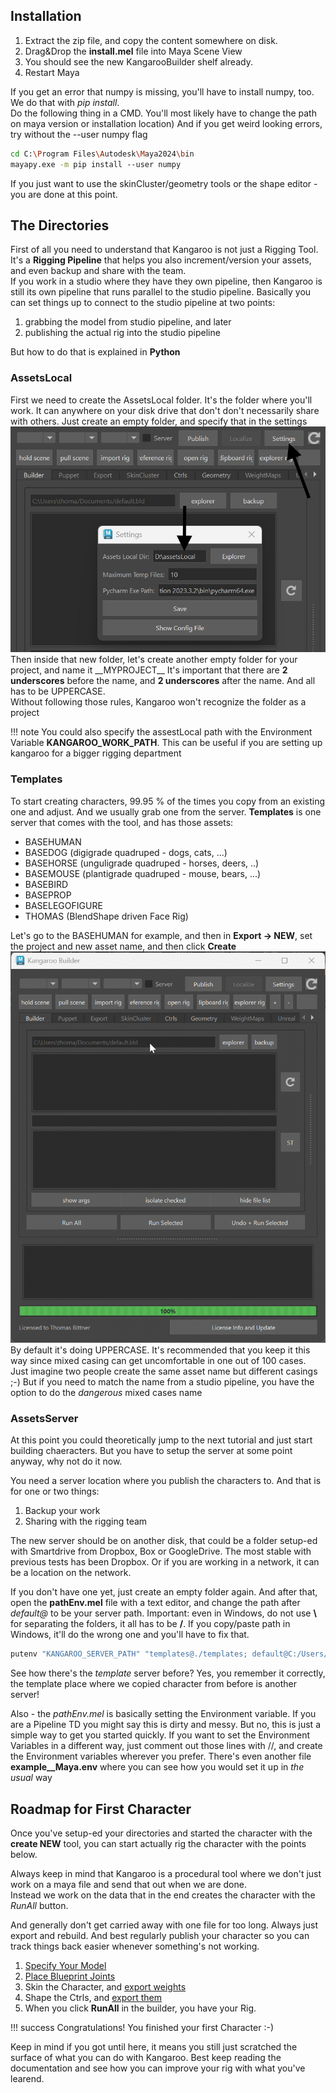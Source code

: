 ## Installation

1. Extract the zip file, and copy the content somewhere on disk.
2. Drag&Drop the **install.mel** file into Maya Scene View
3. You should see the new KangarooBuilder shelf already.
4. Restart Maya


If you get an error that numpy is missing, you'll have to install numpy, too.
We do that with *pip install*.  
Do the following thing in a CMD. You'll most likely have to  change the path on maya version or installation location)
And if you get weird looking errors, try without the --user numpy flag
```bash
cd C:\Program Files\Autodesk\Maya2024\bin 
mayapy.exe -m pip install ‐‐user numpy
```

If you just want to use the skinCluster/geometry tools or the shape editor - you are done at this point.


## The Directories

First of all you need to understand that Kangaroo is not just a Rigging Tool. It's a **Rigging Pipeline** that helps you also
increment/version your assets, and even backup and share with the team.    
If you work in a studio where they have they own pipeline, then Kangaroo is still its own pipeline
that runs parallel to the studio pipeline. Basically you can set things up to connect to the studio pipeline
at two points:

1. grabbing the model from studio pipeline, and later
2. publishing the actual rig into the studio pipeline

But how to do that is explained in **Python**

### AssetsLocal
First we need to create the AssetsLocal folder. It's the folder where you'll work. 
It can anywhere on your disk drive that don't don't necessarily share with others. Just create an empty folder, and specify that in the settings  
![Alt text](images/settingAssetsLocal.jpg)
Then inside that new folder, let's create another empty folder for your project, and name it \_\_MYPROJECT\_\_
It's important that there are **2 underscores** before the name, and **2 underscores** after the name. 
And all has to be UPPERCASE.  
Without following those rules, Kangaroo won't recognize the folder as a project

!!! note
    You could also specify the assestLocal path with the Environment Variable **KANGAROO_WORK_PATH**. This can be 
    useful if you are setting up kangaroo for a bigger rigging department

### Templates
To start creating characters, 99.95 % of the times you copy from an existing one and adjust.
And we usually grab one from the server. **Templates** is one server that comes with the tool, and has those assets:

- BASEHUMAN
- BASEDOG (digigrade quadruped - dogs, cats, ...)
- BASEHORSE (unguligrade quadruped - horses, deers, ..)
- BASEMOUSE (plantigrade quadruped - mouse, bears, ...)
- BASEBIRD
- BASEPROP
- BASELEGOFIGURE
- THOMAS (BlendShape driven Face Rig)

Let's go to the BASEHUMAN for example, and then in **Export -> NEW**, set the project and new asset name, and then click **Create**
![Alt text](images/newAssetGif.gif)
By default it's doing UPPERCASE. It's recommended that you keep it this way since mixed casing can get uncomfortable in one out of 100 cases.
Just imagine two people create the same asset name but different casings ;-)
But if you need to match the name from a studio pipeline, you have the option to do the *dangerous* mixed cases name 


### AssetsServer
At this point you could theoretically jump to the next tutorial and just start building chaeracters.
But you have to setup the server at some point anyway, why not do it now.

You need a server location where you publish the characters to. And that is for one or two things:

1. Backup your work 
2. Sharing with the rigging team

The new server should be on another disk, that could be a folder setup-ed with Smartdrive from Dropbox, Box or GoogleDrive.
The most stable with previous tests has been Dropbox.
Or if you are working in a network, it can be a location on the network. 

If you don't have one yet, just create an empty folder again.
And after that, open the **pathEnv.mel** file with a text editor, and change the path after *default@* to be your server path.
Important: even in Windows, do not use **\\** for separating the folders, it all has to be **/**. If you
copy/paste path in Windows, it'll do the wrong one and you'll have to fix that.
```bash
putenv "KANGAROO_SERVER_PATH" "templates@./templates; default@C:/Users/thoma/Dropbox/assetsServer";
```
See how there's the *template* server before? Yes, you remember it correctly, the template place where we copied character from before
is another server!

Also - the *pathEnv.mel* is basically setting the Environment variable.
If you are a Pipeline TD you might say this is dirty and messy. But no, this is just a simple way to get you started quickly.
If you want to set the Environment Variables in a different way, just comment out those lines with //, and
create the Environment variables wherever you prefer. There's even another file **example__Maya.env** where you can
see how you would set it up in *the usual* way


## Roadmap for First Character
Once you've setup-ed your directories and started the character with the **create NEW** tool, you can start actually 
rig the character with the points below. 

Always keep in mind that Kangaroo is a procedural tool where we don't 
just work on a maya file and send that out when we are done.  
Instead we work on the data that in the end creates the character with the *RunAll* button.

And generally don't get carried away with one file for too long. Always just export and rebuild. And best regularly publish
your character so you can track things back easier whenever something's not working.

1. [Specify Your Model](builder/builderBasics.md#importmodel)
2. [Place Blueprint Joints](puppet/puppetBasics.md#change-the-guide-joint-locations)
3. Skin the Character, and [export weights](builder/builderBasics.md#loaddeformers)
4. Shape the Ctrls, and [export them](builder/builderBasics.md#loadctrlshapes)
5. When you click **RunAll** in the builder, you have your Rig.  

!!! success
    Congratulations! You finished your first Character :-) 

Keep in mind if you got until here, it means you still just scratched the surface of what you can do with Kangaroo. 
Best keep reading the documentation and see how you can improve your rig with what you've learend.
